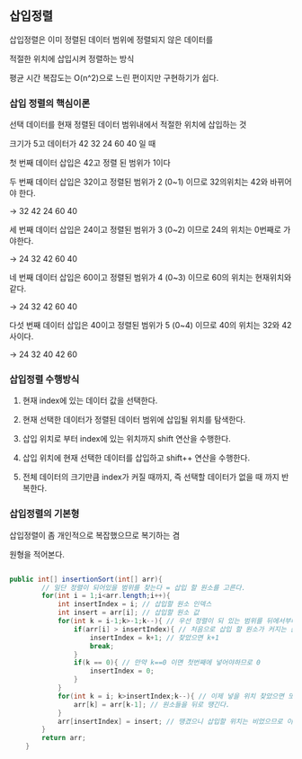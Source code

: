 ## 삽입정렬

삽입정렬은 이미 정렬된 데이터 범위에 정렬되지 않은 데이터를

적절한 위치에 삽입시켜 정렬하는 방식

평균 시간 복잡도는 O(n^2)으로 느린 편이지만 구현하기가 쉽다.

### 삽입 정렬의 핵심이론

선택 데이터를 현재 정렬된 데이터 범위내에서 적절한 위치에 삽입하는 것

크기가 5고 데이터가 42 32 24 60 40 일 때

첫 번째 데이터 삽입은 42고 정렬 된 범위가 1이다

두 번째 데이터 삽입은 32이고 정렬된 범위가 2 (0~1) 이므로 32의위치는 42와 바뀌어야 한다.

-> 32 42 24 60 40

세 번째 데이터 삽입은 24이고 정렬된 범위가 3 (0~2) 이므로 24의 위치는 0번째로 가야한다.

-> 24 32 42 60 40

네 번째 데이터 삽입은 60이고 정렬된 범위가 4 (0~3) 이므로 60의 위치는 현재위치와 같다.

-> 24 32 42 60 40

다섯 번째 데이터 삽입은 40이고 정렬된 범위가 5 (0~4) 이므로 40의 위치는 32와 42사이다.

-> 24 32 40 42 60

### 삽입정렬 수행방식

1. 현재 index에 있는 데이터 값을 선택한다.

2. 현재 선택한 데이터가 정렬된 데이터 범위에 삽입될 위치를 탐색한다.

3. 삽입 위치로 부터 index에 있는 위치까지 shift 연산을 수행한다.

4. 삽입 위치에 현재 선택한 데이터를 삽입하고 shift++ 연산을 수행한다.

5. 전체 데이터의 크기만큼 index가 커질 때까지, 즉 선택할 데이터가 없을 때 까지 반복한다.

### 삽입정렬의 기본형

삽입정렬이 좀 개인적으로 복잡했으므로 복기하는 겸

원형을 적어본다.

```java

public int[] insertionSort(int[] arr){
        // 일단 정렬이 되어있을 범위를 찾는다 = 삽입 할 원소를 고른다.
        for(int i = 1;i<arr.length;i++){
            int insertIndex = i; // 삽입할 원소 인덱스
            int insert = arr[i]; // 삽입할 원소 값
            for(int k = i-1;k>-1;k--){ // 우선 정렬이 되 있는 범위를 뒤에서부터 내려가면서 
                if(arr[i] > insertIndex){ // 처음으로 삽입 할 원소가 커지는 순간을 찾는다.
                    insertIndex = k+1; // 찾았으면 k+1
                    break;
                }
                if(k == 0){ // 만약 k==0 이면 첫번째에 넣어야하므로 0
                    insertIndex = 0;
                }
            }
            for(int k = i; k>insertIndex;k--){ // 이제 넣을 위치 찾았으면 또 거꾸로 삽입할 크기에서 부터 삽입할 위치까지
                arr[k] = arr[k-1]; // 원소들을 뒤로 땡긴다.
            }
            arr[insertIndex] = insert; // 땡겼으니 삽입할 위치는 비었으므로 이제 삽입할 원소값을 넣는다.
        }
        return arr;
    }
```
